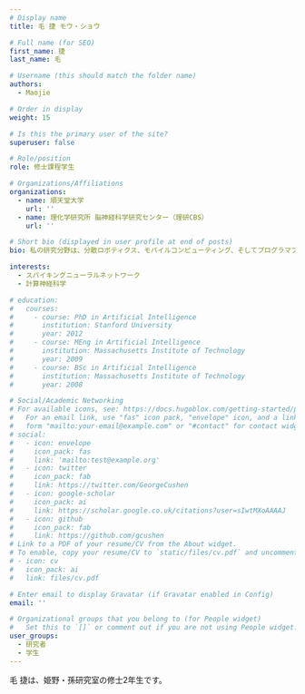 ```yaml
---
# Display name
title: 毛 捷 モウ・ショウ

# Full name (for SEO)
first_name: 捷
last_name: 毛

# Username (this should match the folder name)
authors:
  - Maojie

# Order in display
weight: 15

# Is this the primary user of the site?
superuser: false

# Role/position
role: 修士課程学生

# Organizations/Affiliations
organizations:
  - name: 順天堂大学
    url: ''
  - name: 理化学研究所 脳神経科学研究センター（理研CBS）
    url: ''

# Short bio (displayed in user profile at end of posts)
bio: 私の研究分野は、分散ロボティクス、モバイルコンピューティング、そしてプログラマブルマターです。

interests:
  - スパイキングニューラルネットワーク
  - 計算神経科学

# education:
#   courses:
#     - course: PhD in Artificial Intelligence
#       institution: Stanford University
#       year: 2012
#     - course: MEng in Artificial Intelligence
#       institution: Massachusetts Institute of Technology
#       year: 2009
#     - course: BSc in Artificial Intelligence
#       institution: Massachusetts Institute of Technology
#       year: 2008

# Social/Academic Networking
# For available icons, see: https://docs.hugoblox.com/getting-started/page-builder/#icons
#   For an email link, use "fas" icon pack, "envelope" icon, and a link in the
#   form "mailto:your-email@example.com" or "#contact" for contact widget.
# social:
#   - icon: envelope
#     icon_pack: fas
#     link: 'mailto:test@example.org'
#   - icon: twitter
#     icon_pack: fab
#     link: https://twitter.com/GeorgeCushen
#   - icon: google-scholar
#     icon_pack: ai
#     link: https://scholar.google.co.uk/citations?user=sIwtMXoAAAAJ
#   - icon: github
#     icon_pack: fab
#     link: https://github.com/gcushen
# Link to a PDF of your resume/CV from the About widget.
# To enable, copy your resume/CV to `static/files/cv.pdf` and uncomment the lines below.
# - icon: cv
#   icon_pack: ai
#   link: files/cv.pdf

# Enter email to display Gravatar (if Gravatar enabled in Config)
email: ''

# Organizational groups that you belong to (for People widget)
#   Set this to `[]` or comment out if you are not using People widget.
user_groups:
  - 研究者
  - 学生
---
```


毛 捷は、姫野・孫研究室の修士2年生です。

